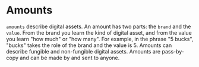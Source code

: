 # Amounts

`amounts` describe digital assets. An amount has two parts: the `brand` and the `value`. From the brand you learn the kind of digital asset, and from the value you learn "how much" or "how many". For example, in the phrase "5 bucks", "bucks" takes the role of the brand and the value is 5. Amounts can describe fungible and non-fungible digital assets. Amounts are pass-by-copy and can be made by and sent to anyone.

